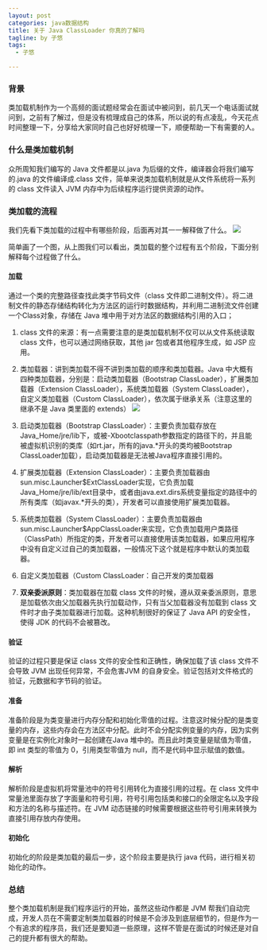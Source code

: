 ```yaml
---
layout: post
categories: java数据结构
title: 关于 Java ClassLoader 你真的了解吗
tagline: by 子悠
tags: 
  - 子悠

---
```


### 背景
类加载机制作为一个高频的面试题经常会在面试中被问到，前几天一个电话面试就问到，之前有了解过，但是没有梳理成自己的体系，所以说的有点凌乱，今天花点时间整理一下，分享给大家同时自己也好好梳理一下，顺便帮助一下有需要的人。
 
 <!--more-->
 
### 什么是类加载机制
众所周知我们编写的 Java 文件都是以.java 为后缀的文件，编译器会将我们编写的.java 的文件编译成.class 文件，简单来说类加载机制就是从文件系统将一系列的 class 文件读入 JVM 内存中为后续程序运行提供资源的动作。


### 类加载的流程
我们先看下类加载的过程中有哪些阶段，后面再对其一一解释做了什么。
![](http://www.justdojava.com/assets/images/2019/java/image_ziyou/classloader1.jpg)

简单画了一个图，从上图我们可以看出，类加载的整个过程有五个阶段，下面分别解释每个过程做了什么。

#### 加载
通过一个类的完整路径查找此类字节码文件（class 文件即二进制文件）。将二进制文件的静态存储结构转化为方法区的运行时数据结构，并利用二进制流文件创建一个Class对象，存储在 Java 堆中用于对方法区的数据结构引用的入口；

1. class 文件的来源：有一点需要注意的是类加载机制不仅可以从文件系统读取 class 文件，也可以通过网络获取，其他 jar 包或者其他程序生成，如 JSP 应用。

2. 类加载器：讲到类加载不得不讲到类加载的顺序和类加载器。Java 中大概有四种类加载器，分别是：启动类加载器（Bootstrap ClassLoader），扩展类加载器（Extension ClassLoader），系统类加载器（System ClassLoader），自定义类加载器（Custom ClassLoader），依次属于继承关系（注意这里的继承不是 Java 类里面的 extends）
![](http://www.justdojava.com/assets/images/2019/java/image_ziyou/classloader2.jpg)

3. 启动类加载器（Bootstrap ClassLoader）：主要负责加载存放在Java_Home/jre/lib下，或被-Xbootclasspath参数指定的路径下的，并且能被虚拟机识别的类库（如rt.jar，所有的java.*开头的类均被Bootstrap ClassLoader加载），启动类加载器是无法被Java程序直接引用的。

4. 扩展类加载器（Extension ClassLoader）：主要负责加载器由sun.misc.Launcher$ExtClassLoader实现，它负责加载Java_Home/jre/lib/ext目录中，或者由java.ext.dirs系统变量指定的路径中的所有类库（如javax.*开头的类），开发者可以直接使用扩展类加载器。

5. 系统类加载器（System ClassLoader）：主要负责加载器由sun.misc.Launcher$AppClassLoader来实现，它负责加载用户类路径（ClassPath）所指定的类，开发者可以直接使用该类加载器，如果应用程序中没有自定义过自己的类加载器，一般情况下这个就是程序中默认的类加载器。

6. 自定义类加载器（Custom ClassLoader：自己开发的类加载器

7. **双亲委派原则**：类加载器在加载 class 文件的时候，遵从双亲委派原则，意思是加载依次由父加载器先执行加载动作，只有当父加载器没有加载到 class 文件时才由子类加载器进行加载。这种机制很好的保证了 Java API 的安全性，使得 JDK 的代码不会被篡改。

#### 验证
验证的过程只要是保证 class 文件的安全性和正确性，确保加载了该 class 文件不会导致 JVM 出现任何异常，不会危害JVM 的自身安全。验证包括对文件格式的验证，元数据和字节码的验证。


#### 准备
准备阶段是为类变量进行内存分配和初始化零值的过程。注意这时候分配的是类变量的内存，这些内存会在方法区中分配。此时不会分配实例变量的内存，因为实例变量是在实例化对象时一起创建在Java 堆中的。而且此时类变量是赋值为零值，即 int 类型的零值为 0，引用类型零值为 null，而不是代码中显示赋值的数值。

#### 解析
解析阶段是虚拟机将常量池中的符号引用转化为直接引用的过程。在 class 文件中常量池里面存放了字面量和符号引用，符号引用包括类和接口的全限定名以及字段和方法的名称与描述符。在 JVM 动态链接的时候需要根据这些符号引用来转换为直接引用存放内存使用。

#### 初始化
初始化的阶段是类加载的最后一步，这个阶段主要是执行 java 代码，进行相关初始化的动作。

### 总结
整个类加载机制是我们程序运行的开始，虽然这些动作都是 JVM 帮我们自动完成，开发人员在不需要定制类加载器的时候是不会涉及到底层细节的，但是作为一个有追求的程序员，我们还是要知道一些原理，这样不管是在面试的时候还是对自己的提升都有很大的帮助。
